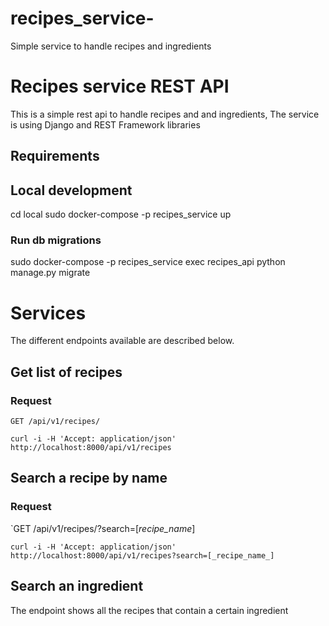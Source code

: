 # recipes_service-
Simple service to handle recipes and ingredients

# Recipes service REST API 

This is a simple rest api to handle recipes and and ingredients,
The service is using Django and REST Framework libraries 


## Requirements 
 
## Local development
 cd local
 sudo docker-compose -p recipes_service up
### Run db migrations 
 sudo docker-compose -p recipes_service exec recipes_api python manage.py migrate 

# Services 
The different endpoints available are described below.

## Get list of recipes

### Request

`GET /api/v1/recipes/`

    curl -i -H 'Accept: application/json' http://localhost:8000/api/v1/recipes 

## Search a recipe by name 

### Request 

`GET /api/v1/recipes/?search=[_recipe_name_]

    curl -i -H 'Accept: application/json' http://localhost:8000/api/v1/recipes?search=[_recipe_name_]

## Search an ingredient 
 The endpoint shows all the recipes that contain a certain ingredient 



